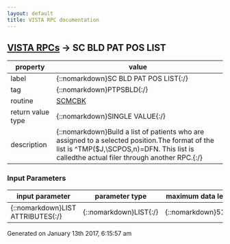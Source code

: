 ```yaml
---
layout: default
title: VISTA RPC documentation
---
```




## [VISTA RPCs](TableOfContent.md) &#8594; SC BLD PAT POS LIST 

 property | value 
--- | --- 
 label | {::nomarkdown}SC BLD PAT POS LIST{:/}
 tag | {::nomarkdown}PTPSBLD{:/}
 routine | [SCMCBK](http://code.osehra.org/dox/Routine_SCMCBK_source.html)
 return value type | {::nomarkdown}SINGLE VALUE{:/}
 description | {::nomarkdown}Build a list of patients who are assigned to a selected position.The format of the list is ^TMP($J,\SCPOS\,n)=DFN.  This list is calledthe actual filer through another RPC.{:/}

### Input Parameters

| input parameter | parameter type | maximum data length | required | description | 
| --- | --- | --- | --- | --- | 
| {::nomarkdown}LIST ATTRIBUTES{:/} | {::nomarkdown}LIST{:/} | {::nomarkdown}512{:/} | {::nomarkdown}true{:/} |  | 




 Generated on January 13th 2017, 6:15:57 am
